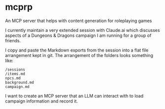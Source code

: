 # mcprp

An MCP server that helps with content generation for roleplaying games

I currently maintain a very extended session with Claude.ai which discusses aspects of a Dungeons & Dragons campaign I am running for a group of friends.

I copy and paste the Markdown exports from the session into a flat file arrangement kept in git. The arrangement of the folders looks something like:

```
/sessions
/items.md
npcs.md
background.md
campaign.md

```

I want to create an MCP server that an LLM can interact with to load campaign information and record it.




